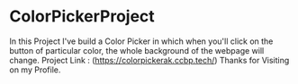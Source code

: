 # ColorPickerProject
 In this Project I've build a Color Picker in which when you'll click on the button of particular color, the whole background of the webpage will change.
 Project Link : (https://colorpickerak.ccbp.tech/)
 Thanks for Visiting on my Profile.
